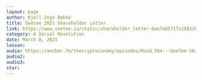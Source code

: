 ```yaml
---
layout: page
author: Kjell Inge Røkke
title: Seetee 2021 Shareholder Letter
link: https://www.seetee.io/static/shareholder_letter-6ae7e85717c28831bf1c0eca1d632722.pdf
category: A Social Revolution
date: March 8, 2021
lesson: 
audio: https://anchor.fm/thecryptoconomy/episodes/Read_504---SeeTee-Shareholder-Letter-Kjell-Inge-Rkke-es53ie
audio2: 
audio3: 
star: 
---
```

